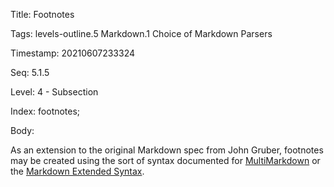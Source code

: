 Title:  Footnotes

Tags:   levels-outline.5 Markdown.1 Choice of Markdown Parsers

Timestamp: 20210607233324

Seq:    5.1.5

Level:  4 - Subsection

Index:  footnotes; 

Body: 

As an extension to the original Markdown spec from John Gruber, footnotes may be created using the sort of syntax documented for [MultiMarkdown][mmd] or the [Markdown Extended Syntax][ext].


[ext]: https://www.markdownguide.org/extended-syntax/

[mmd]: https://fletcher.github.io/MultiMarkdown-6/syntax/index.html#footnotes
